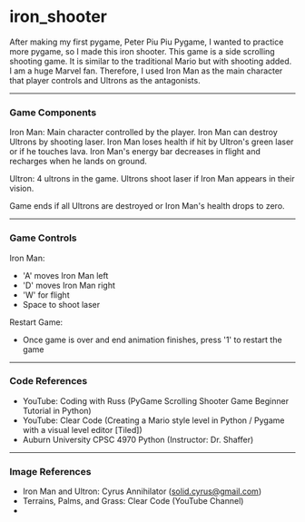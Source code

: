 # iron_shooter
After making my first pygame, Peter Piu Piu Pygame, I wanted to practice more pygame, so I made this iron shooter. 
This game is a side scrolling shooting game. It is similar to the traditional Mario but with shooting added. 
I am a huge Marvel fan. Therefore, I used Iron Man as the main character that player controls and Ultrons as the antagonists. 

----------------------------------------------
### Game Components
Iron Man: Main character controlled by the player. Iron Man can destroy Ultrons by shooting laser. 
Iron Man loses health if hit by Ultron's green laser or if he touches lava. Iron Man's energy bar decreases in flight and recharges when he lands on ground.

Ultron: 4 ultrons in the game. Ultrons shoot laser if Iron Man appears in their vision.

Game ends if all Ultrons are destroyed or Iron Man's health drops to zero.

-----------------------------------------------
### Game Controls
Iron Man:
- 'A' moves Iron Man left
- 'D' moves Iron Man right
- 'W' for flight
- Space to shoot laser 

Restart Game:
- Once game is over and end animation finishes, press '1' to restart the game

----------------------------------------------
### Code References
- YouTube: Coding with Russ (PyGame Scrolling Shooter Game Beginner Tutorial in Python)
- YouTube: Clear Code (Creating a Mario style level in Python / Pygame with a visual level editor [Tiled])
- Auburn University CPSC 4970 Python (Instructor: Dr. Shaffer)

----------------------------------------------
### Image References
- Iron Man and Ultron: Cyrus Annihilator (solid.cyrus@gmail.com)
- Terrains, Palms, and Grass: Clear Code (YouTube Channel)
- 


